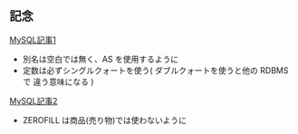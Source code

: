 ## 記念

[MySQL記事1](https://konisimple.hateblo.jp/entry/20100308/1268076444)

- 別名は空白では無く、AS を使用するように
- 定数は必ずシングルクォートを使う( ダブルクォートを使うと他の RDBMS で 違う意味になる )

[MySQL記事2](https://qiita.com/sunnyG/items/a0097a83b2a879b22ab9)

- ZEROFILL は商品(売り物)では使わないように
